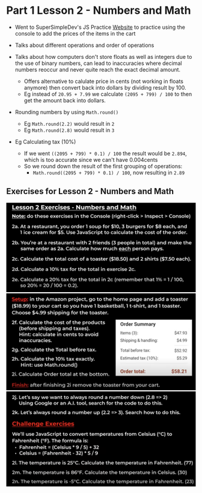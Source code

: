 # Part 1 Lesson 2 - Numbers and Math

- Went to SuperSimpleDev's JS Practice [Website](https://supersimple.dev/projects/amazon/checkout) to practice using the console to add the prices of the items in the cart

- Talks about different operations and order of operations

- Talks about how computers don't store floats as well as integers due to the use of binary numbers, can lead to inaccuracies where decimal numbers reoccur and never quite reach the exact decimal amount.
  - Offers alternative to calulate price in cents (not working in floats anymore) then convert back into dollars by dividing result by 100.
  - Eg instead of ```20.95 + 7.99``` we calculate ```(2095 + 799) / 100``` to then get the amount back into dollars.

- Rounding numbers by using ```Math.round()```
  - Eg ```Math.round(2.2)``` would result in ```2```
  - Eg ```Math.round(2.8)``` would result in ```3```

- Eg Calculating tax (10%)
  - If we went ```((2095 + 799) * 0.1) / 100``` the result would be ```2.894```, which is too accurate since we can't have 0.004cents
  - So we round down the result of the first grouping of operations:
    - ```Math.round((2095 + 799) * 0.1) / 100```, now resulting in ```2.89```

## Exercises for Lesson 2 - Numbers and Math
![Exercises2a-2e](/Part1-Lesson02/ExPics/Lesson2-Ex1.png)
![Exercises2f-2i](/Part1-Lesson02/ExPics/Lesson2-Ex2.png)
![Exercises2j-2n](/Part1-Lesson02/ExPics/Lesson2-Ex3.png)
